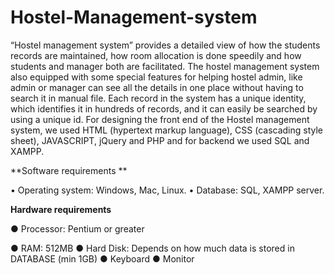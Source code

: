 # Hostel-Management-system
“Hostel management system” provides a detailed view of how the students records are maintained, how room allocation is done speedily and how students and manager both are facilitated. The hostel management system also equipped with some special features for helping hostel admin, like admin or manager can see all the details in one place without having to search it in manual file. Each record in the system has a unique identity, which identifies it in hundreds of records, and it can easily be searched by using a unique id. For designing the front end of the Hostel management system, we used HTML (hypertext markup language), CSS (cascading style sheet), JAVASCRIPT, jQuery and PHP and for backend we used SQL and XAMPP.


**Software requirements **

•	Operating system: Windows, Mac, Linux.
•	Database: SQL, XAMPP server.

**Hardware requirements**

●	Processor: Pentium or greater

●	RAM: 512MB
●	Hard Disk: Depends on how much data is stored in DATABASE (min 1GB)
●	Keyboard
●	Monitor
